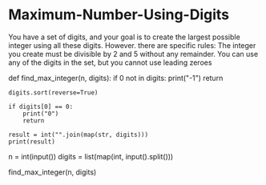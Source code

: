 # Maximum-Number-Using-Digits
You have a set of digits, and your goal is to create the largest possible integer using all these digits. However. there are specific rules:     The integer you create must be divisible by 2 and 5 without any remainder.  You can use any of the digits in the set, but you cannot use leading zeroes 

def find_max_integer(n, digits):
    if 0 not in digits:
        print("-1")
        return

    digits.sort(reverse=True)

    if digits[0] == 0:
        print("0")
        return

    result = int("".join(map(str, digits)))
    print(result)

n = int(input())
digits = list(map(int, input().split()))

find_max_integer(n, digits)
